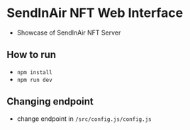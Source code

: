 # SendInAir NFT Web Interface

- Showcase of SendInAir NFT Server

## How to run
- `npm install`
- `npm run dev`

## Changing endpoint
- change endpoint in `/src/config.js/config.js`